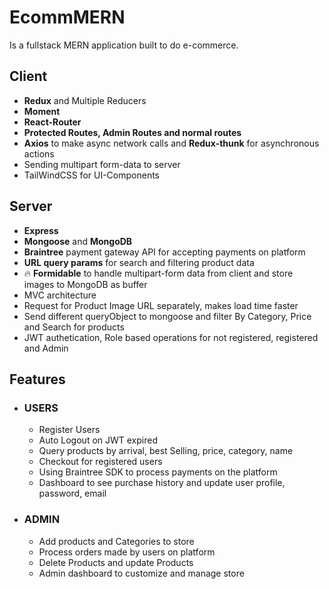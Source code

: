 # EcommMERN

Is a fullstack MERN application built to do e-commerce.

## Client

- **Redux** and Multiple Reducers
- **Moment**
- **React-Router**
- **Protected Routes, Admin Routes and normal routes**
- **Axios** to make async network calls and **Redux-thunk** for asynchronous actions
- Sending multipart form-data to server
- TailWindCSS for UI-Components

## Server

- **Express**
- **Mongoose** and **MongoDB**
- **Braintree** payment gateway API for accepting payments on platform
- **URL query params** for search and filtering product data
- 🔥 **Formidable** to handle multipart-form data from client and store images to MongoDB as buffer
- MVC architecture
- Request for Product Image URL separately, makes load time faster
- Send different queryObject to mongoose and filter By Category, Price and Search for products
- JWT authetication, Role based operations for not registered, registered and Admin

## Features

- ### USERS
  - Register Users
  - Auto Logout on JWT expired
  - Query products by arrival, best Selling, price, category, name
  - Checkout for registered users
  - Using Braintree SDK to process payments on the platform
  - Dashboard to see purchase history and update user profile, password, email
- ### ADMIN
  - Add products and Categories to store
  - Process orders made by users on platform
  - Delete Products and update Products
  - Admin dashboard to customize and manage store
  


